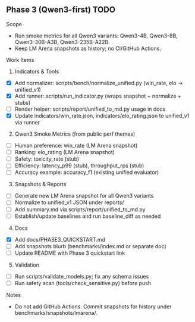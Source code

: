 Phase 3 (Qwen3-first) TODO
--------------------------

Scope
- Run smoke metrics for all Qwen3 variants: Qwen3-4B, Qwen3-8B, Qwen3-30B-A3B, Qwen3-235B-A22B.
- Keep LM Arena snapshots as history; no CI/GitHub Actions.

Work Items
1) Indicators & Tools
- [x] Add normalizer: scripts/bench/normalize_unified.py (win_rate, elo -> unified_v1)
- [x] Add runner: scripts/run_indicator.py (wraps snapshot + normalize + stubs)
- [ ] Render helper: scripts/report/unified_to_md.py usage in docs
- [x] Update indicators/win_rate.json, indicators/elo_rating.json to unified_v1 via runner

2) Qwen3 Smoke Metrics (from public perf themes)
- [ ] Human preference: win_rate (LM Arena snapshot)
- [ ] Ranking: elo_rating (LM Arena snapshot)
- [ ] Safety: toxicity_rate (stub)
- [ ] Efficiency: latency_p99 (stub), throughput_rps (stub)
- [ ] Accuracy example: accuracy_f1 (existing unified evaluator)

3) Snapshots & Reports
- [ ] Generate new LM Arena snapshot for all Qwen3 variants
- [ ] Normalize to unified_v1 JSON under reports/
- [ ] Add summary.md via scripts/report/unified_to_md.py
- [ ] Establish/update baselines and run baseline_diff as needed

4) Docs
- [x] Add docs/PHASE3_QUICKSTART.md
- [ ] Add snapshots blurb (benchmarks/index.md or separate doc)
- [ ] Update README with Phase 3 quickstart link

5) Validation
- [ ] Run scripts/validate_models.py; fix any schema issues
- [ ] Run safety scan (tools/check_sensitive.py) before push

Notes
- Do not add GitHub Actions. Commit snapshots for history under benchmarks/snapshots/lmarena/.
